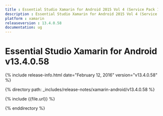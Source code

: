 ```yaml
---
title : Essential Studio Xamarin for Android 2015 Vol 4 (Service Pack 1) Release Notes
description : Essential Studio Xamarin for Android 2015 Vol 4 (Service Pack 1) Release Notes
platform : xamarin
releaseversion : 13.4.0.58
documentation: ug
---
```


# Essential Studio Xamarin for Android v13.4.0.58

{% include release-info.html date="February 12, 2016" version="v13.4.0.58" %}

{% directory path: _includes/release-notes/xamarin-android/v13.4.0.58 %}


{% include {{file.url}} %}

{% enddirectory %}
